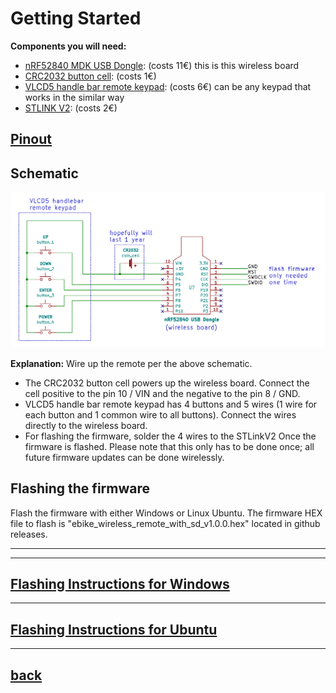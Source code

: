 # Getting Started
**Components you will need:**
* [nRF52840 MDK USB Dongle](https://makerdiary.com/products/nrf52840-mdk-usb-dongle): (costs 11€) this is this wireless board
* [CRC2032 button cell](https://en.wikipedia.org/wiki/Button_cell): (costs 1€)
* [VLCD5 handle bar remote keypad](https://www.aliexpress.com/wholesale?catId=0&initiative_id=SB_20200828081711&origin=y&SearchText=LCD+controller+of+VLCD5+display+for+TSDZ2+electric): (costs 6€) can be any keypad that works in the similar way
*  [STLINK V2](https://www.ebay.com/c/896036216): (costs 2€)
## [Pinout](nrf52840-mdk-usb-dongle-pinout_v1_0.pdf)

## Schematic
![schematic](ebike_remote_wireless-v1.png)

**Explanation:**
Wire up the remote per the above schematic.
* The CRC2032 button cell powers up the wireless board. Connect the cell positive to the pin 10 / VIN and the negative to the pin 8 / GND.
* VLCD5 handle bar remote keypad has 4 buttons and 5 wires (1 wire for each button and 1 common wire to all buttons). Connect the wires directly to the wireless board.
* For flashing the firmware, solder the 4 wires to the STLinkV2 Once the firmware is flashed. Please note that this only has to be done once; all future firmware updates can be done wirelessly.

## Flashing the firmware
Flash the firmware with either Windows or Linux Ubuntu.
The firmware HEX file to flash is "ebike_wireless_remote_with_sd_v1.0.0.hex" located in github releases. 

----
----
[Flashing Instructions for Windows](windows.md)
----
-----
[Flashing Instructions for Ubuntu](ubuntu.md)
----
----
  
## [back](../README.md)
